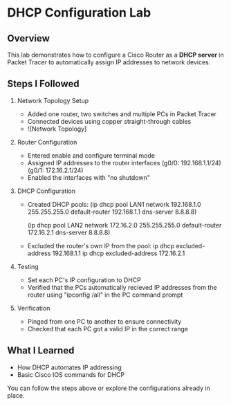 # DHCP Configuration Lab

## Overview
This lab demonstrates how to configure a Cisco Router as a **DHCP server** in Packet Tracer to automatically assign IP addresses to network devices.

## Steps I Followed
1. Network Topology Setup
   - Added one router, two switches and multiple PCs in Packet Tracer
   - Connected devices using copper straight-through cables
   - ![Network Topology] 

2. Router Configuration
   - Entered enable and configure terminal mode
   - Assigned IP addresses to the router interfaces (g0/0: 192.168.1.1/24) (g0/1: 172.16.2.1/24)
   - Enabled the interfaces with "no shutdown"

3. DHCP Configuration
   - Created DHCP pools:
   (ip dhcp pool LAN1
   network 192.168.1.0 255.255.255.0
   default-router 192.168.1.1
   dns-server 8.8.8.8)

        (ip dhcp pool LAN2
   network 172.16.2.0 255.255.255.0
   default-router 172.16.2.1
   dns-server 8.8.8.8)
   - Excluded the router's own IP from the pool:
   ip dhcp excluded-address 192.168.1.1 
   ip dhcp excluded-address 172.16.2.1

4. Testing
   - Set each PC's IP configuration to DHCP
   - Verified that the PCs automatically recieved IP addresses from the router using "ipconfig /all" in the PC command prompt

5. Verification
   - Pinged from one PC to another to ensure connectivity
   - Checked that each PC got a valid IP in the correct range
  
## What I Learned
   - How DHCP automates IP addressing
   - Basic Cisco IOS commands for DHCP


You can follow the steps above or explore the configurations already in place.
